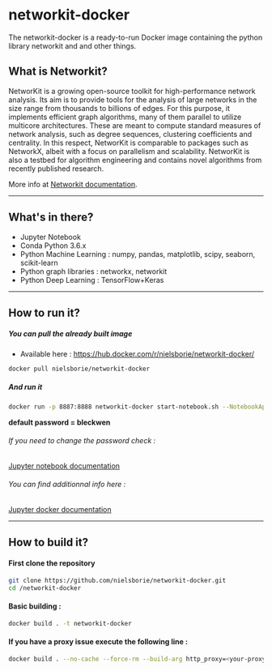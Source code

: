 # networkit-docker
The networkit-docker is a ready-to-run Docker image containing the python library networkit and and other things.

## What is Networkit?

NetworKit is a growing open-source toolkit for high-performance network analysis. Its aim is to provide tools for the analysis of large networks in the size range from thousands to billions of edges. For this purpose, it implements efficient graph algorithms, many of them parallel to utilize multicore architectures. These are meant to compute standard measures of network analysis, such as degree sequences, clustering coefficients and centrality. In this respect, NetworKit is comparable to packages such as NetworkX, albeit with a focus on parallelism and scalability. NetworKit is also a testbed for algorithm engineering and contains novel algorithms from recently published research.

More info at [Networkit documentation](http://networkit.parco.iti.kit.edu).

---

## What's in there? 

* Jupyter Notebook
* Conda Python 3.6.x
* Python Machine Learning : numpy, pandas, matplotlib, scipy, seaborn, scikit-learn
* Python graph libraries : networkx, networkit
* Python Deep Learning : TensorFlow+Keras

---

## How to run it? 
##### You can pull the already built image
* Available here : <https://hub.docker.com/r/nielsborie/networkit-docker/>
```bash
docker pull nielsborie/networkit-docker
```

##### And run it
```bash
docker run -p 8887:8888 networkit-docker start-notebook.sh --NotebookApp.password="sha1:ff6a3551e13f:c3edadaa0cb4bed02293c96c14d755611069a4ba" 
```
**default password = bleckwen**

###### If you need to change the password check : 
[Jupyter notebook documentation](http://jupyter-notebook.readthedocs.io/en/stable/public_server.html)

###### You can find additionnal info here : 
[Jupyter docker documentation](https://jupyter-docker-stacks.readthedocs.io/en/latest/using/common.html?highlight=password)

---

## How to build it? 
#### First clone the repository
```bash
git clone https://github.com/nielsborie/networkit-docker.git
cd /networkit-docker
```
#### Basic building : 
```bash
docker build . -t networkit-docker
```

#### If you have a proxy issue execute the following line : 
```bash
docker build . --no-cache --force-rm --build-arg http_proxy=<your-proxy> --build-arg https_proxy=<your-proxy> --build-arg no_proxy=<your-proxy> -t networkit-docker
```

